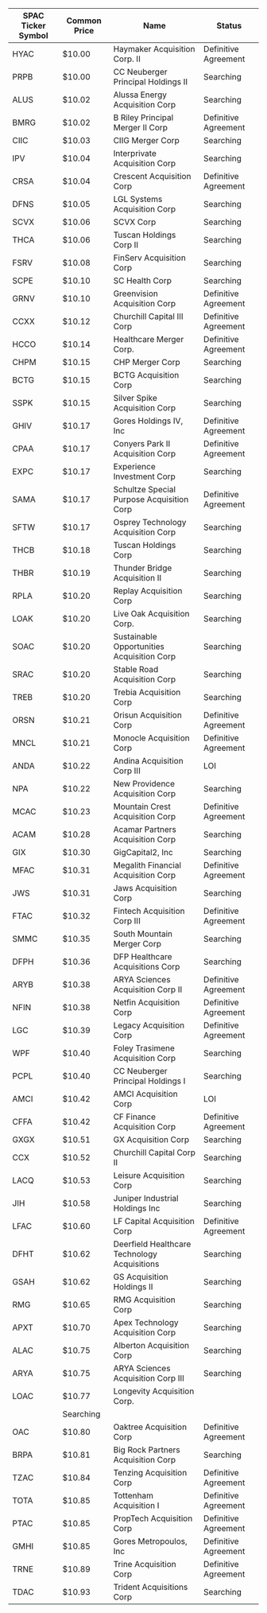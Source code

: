SPAC Ticker Symbol | Common Price  | Name                                         | Status              
------------------ | ------------- | -------------------------------------------- | --------------------
HYAC               | $10.00        | Haymaker Acquisition Corp. II                | Definitive Agreement
PRPB               | $10.00        | CC Neuberger Principal Holdings II           | Searching           
ALUS               | $10.02        | Alussa Energy Acquisition Corp               | Searching           
BMRG               | $10.02        | B Riley Principal Merger II Corp             | Definitive Agreement
CIIC               | $10.03        | CIIG Merger Corp                             | Searching           
IPV                | $10.04        | Interprivate Acquisition Corp                | Searching           
CRSA               | $10.04        | Crescent Acquisition Corp                    | Definitive Agreement
DFNS               | $10.05        | LGL Systems Acquisition Corp                 | Searching           
SCVX               | $10.06        | SCVX Corp                                    | Searching           
THCA               | $10.06        | Tuscan Holdings Corp II                      | Searching           
FSRV               | $10.08        | FinServ Acquisition Corp                     | Searching           
SCPE               | $10.10        | SC Health Corp                               | Searching           
GRNV               | $10.10        | Greenvision Acquisition Corp                 | Definitive Agreement
CCXX               | $10.12        | Churchill Capital III Corp                   | Definitive Agreement
HCCO               | $10.14        | Healthcare Merger Corp.                      | Definitive Agreement
CHPM               | $10.15        | CHP Merger Corp                              | Searching           
BCTG               | $10.15        | BCTG Acquisition Corp                        | Searching           
SSPK               | $10.15        | Silver Spike Acquisition Corp                | Searching           
GHIV               | $10.17        | Gores Holdings IV, Inc                       | Definitive Agreement
CPAA               | $10.17        | Conyers Park II Acquisition Corp             | Definitive Agreement
EXPC               | $10.17        | Experience Investment Corp                   | Searching           
SAMA               | $10.17        | Schultze Special Purpose Acquisition Corp    | Definitive Agreement
SFTW               | $10.17        | Osprey Technology Acquisition Corp           | Searching           
THCB               | $10.18        | Tuscan Holdings Corp                         | Searching           
THBR               | $10.19        | Thunder Bridge Acquisition II                | Searching           
RPLA               | $10.20        | Replay Acquisition Corp                      | Searching           
LOAK               | $10.20        | Live Oak Acquisition Corp.                   | Searching           
SOAC               | $10.20        | Sustainable Opportunities Acquisition Corp   | Searching           
SRAC               | $10.20        | Stable Road Acquisition Corp                 | Searching           
TREB               | $10.20        | Trebia Acquisition Corp                      | Searching           
ORSN               | $10.21        | Orisun Acquisition Corp                      | Definitive Agreement
MNCL               | $10.21        | Monocle Acquisition Corp                     | Definitive Agreement
ANDA               | $10.22        | Andina Acquisition Corp III                  | LOI                 
NPA                | $10.22        | New Providence Acquisition Corp              | Searching           
MCAC               | $10.23        | Mountain Crest Acquisition Corp              | Definitive Agreement
ACAM               | $10.28        | Acamar Partners Acquisition Corp             | Searching           
GIX                | $10.30        | GigCapital2, Inc                             | Searching           
MFAC               | $10.31        | Megalith Financial Acquisition Corp          | Definitive Agreement
JWS                | $10.31        | Jaws Acquisition Corp                        | Searching           
FTAC               | $10.32        | Fintech Acquisition Corp III                 | Definitive Agreement
SMMC               | $10.35        | South Mountain Merger Corp                   | Searching           
DFPH               | $10.36        | DFP Healthcare Acquisitions Corp             | Searching           
ARYB               | $10.38        | ARYA Sciences Acquisition Corp II            | Definitive Agreement
NFIN               | $10.38        | Netfin Acquisition Corp                      | Definitive Agreement
LGC                | $10.39        | Legacy Acquisition Corp                      | Definitive Agreement
WPF                | $10.40        | Foley Trasimene Acquisition Corp             | Searching           
PCPL               | $10.40        | CC Neuberger Principal Holdings I            | Searching           
AMCI               | $10.42        | AMCI Acquisition Corp                        | LOI                 
CFFA               | $10.42        | CF Finance Acquisition Corp                  | Definitive Agreement
GXGX               | $10.51        | GX Acquisition Corp                          | Searching           
CCX                | $10.52        | Churchill Capital Corp II                    | Searching           
LACQ               | $10.53        | Leisure Acquisition Corp                     | Searching           
JIH                | $10.58        | Juniper Industrial Holdings Inc              | Searching           
LFAC               | $10.60        | LF Capital Acquisition Corp                  | Definitive Agreement
DFHT               | $10.62        | Deerfield Healthcare Technology Acquisitions | Searching           
GSAH               | $10.62        | GS Acquisition Holdings II                   | Searching           
RMG                | $10.65        | RMG Acquisition Corp                         | Searching           
APXT               | $10.70        | Apex Technology Acquisition Corp             | Searching           
ALAC               | $10.75        | Alberton Acquisition Corp                    | Searching           
ARYA               | $10.75        | ARYA Sciences Acquisition Corp III           | Searching           
LOAC               | $10.77        | Longevity Acquisition Corp.
                 | Searching           
OAC                | $10.80        | Oaktree Acquisition Corp                     | Definitive Agreement
BRPA               | $10.81        | Big Rock Partners Acquisition Corp           | Searching           
TZAC               | $10.84        | Tenzing Acquisition Corp                     | Definitive Agreement
TOTA               | $10.85        | Tottenham Acquisition I                      | Definitive Agreement
PTAC               | $10.85        | PropTech Acquisition Corp                    | Definitive Agreement
GMHI               | $10.85        | Gores Metropoulos, Inc                       | Definitive Agreement
TRNE               | $10.89        | Trine Acquisition Corp                       | Definitive Agreement
TDAC               | $10.93        | Trident Acquisitions Corp                    | Searching           
